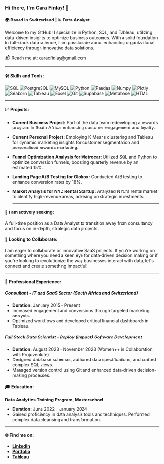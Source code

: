 ### Hi there, I'm Cara Finlay! 👋

#### 🌍 Based in Switzerland | 📊 Data Analyst

Welcome to my GitHub! I specialize in Python, SQL, and Tableau, utilizing data-driven insights to optimize business outcomes. With a solid foundation in full-stack data science, I am passionate about enhancing organizational efficiency through innovative data solutions.

📬 Reach me at: [caracfinlay@gmail.com](mailto:caracfinlay@gmail.com)

---

#### 🛠️ Skills and Tools:

  ![SQL](https://img.shields.io/badge/SQL-4479A1.svg?style=for-the-badge&logo=MySQL&logoColor=white)
  ![PostgreSQL](https://img.shields.io/badge/PostgreSQL-316192.svg?style=for-the-badge&logo=postgresql&logoColor=white)
  ![MySQL](https://img.shields.io/badge/MySQL-00000F.svg?style=for-the-badge&logo=mysql&logoColor=white)
  ![Python](https://img.shields.io/badge/Python-3776AB.svg?style=for-the-badge&logo=python&logoColor=white)
  ![Pandas](https://img.shields.io/badge/Pandas-%23150458.svg?style=for-the-badge&logo=pandas&logoColor=white)
  ![Numpy](https://img.shields.io/badge/Numpy-%23013243.svg?style=for-the-badge&logo=numpy&logoColor=white)
  ![Plotly](https://img.shields.io/badge/Plotly-%233F4F75.svg?style=for-the-badge&logo=plotly&logoColor=white)
  ![Seaborn](https://img.shields.io/badge/Seaborn-%23150458.svg?style=for-the-badge&logo=seaborn&logoColor=white)
  ![Tableau](https://img.shields.io/badge/Tableau-E97627.svg?style=for-the-badge&logo=Tableau&logoColor=white)
  ![Excel](https://img.shields.io/badge/Excel-217346.svg?style=for-the-badge&logo=microsoftexcel&logoColor=white)
  ![Git](https://img.shields.io/badge/git-%23F05033.svg?style=for-the-badge&logo=git&logoColor=white)
  ![Supabase](https://img.shields.io/badge/Supabase-3ECF8E.svg?style=for-the-badge&logo=supabase&logoColor=white)
  ![Metabase](https://img.shields.io/badge/Metabase-509EE3.svg?style=for-the-badge&logo=metabase&logoColor=white)
  ![HTML](https://img.shields.io/badge/HTML5-E34F26.svg?style=for-the-badge&logo=html5&logoColor=white)


  ---

#### 📈 Projects:
- **Current Business Project:** Part of the data team redeveloping a rewards program in South Africa, enhancing customer engagement and loyalty.
- **Current Personal Project:** Employing K Means clustering and Tableau for dynamic marketing insights for customer segmentation and personalised rewards marketing.
- **Funnel Optimization Analysis for Metrocar:** Utilized SQL and Python to optimize conversion funnels, boosting quarterly revenue by an estimated 15%.
- **Landing Page A/B Testing for Globox:** Conducted A/B testing to enhance conversion rates by 18%.
- **Market Analysis for NYC Rental Startup:** Analyzed NYC's rental market to identify high-revenue areas, advising on strategic investments.

  ---

#### 📢 I am actively seeking:
A full-time position as a Data Analyst to transition away from consultancy and focus on in-depth, strategic data projects.

#### 🤝 Looking to Collaborate:
I am eager to collaborate on innovative SaaS projects. If you’re working on something where you need a keen eye for data-driven decision making or if you're looking to revolutionize the way businesses interact with data, let's connect and create something impactful!

---

#### 💼 Professional Experience:
##### Consultant - IT and SaaS Sector (South Africa and Switzerland)
- **Duration:** January 2015 - Present
- Increased engagement and conversions through targeted marketing analysis.
- Optimized workflows and developed critical financial dashboards in Tableau.

##### Full Stack Data Scientist - Deploy (Impact) Software Development
- **Duration:** August 2023 - November 2023 (Women++ in Collaboration with Projuventute)
- Designed database schemas, authored data specifications, and crafted complex SQL views.
- Managed version control using Git and enhanced data-driven decision-making processes.

#### 🎓 Education:
**Data Analytics Training Program, Masterschool**
- **Duration:** June 2022 - January 2024
- Gained proficiency in data analysis tools and techniques. Performed complex data cleansing and transformation.

---

#### 🌐 Find me on:
- **[LinkedIn](https://www.linkedin.com/in/caracfinlay/)**
- **[Portfolio](https://caracfinlay.github.io)**
- **[Tableau](https://public.tableau.com/app/profile/cara.finlay/vizzes)**

